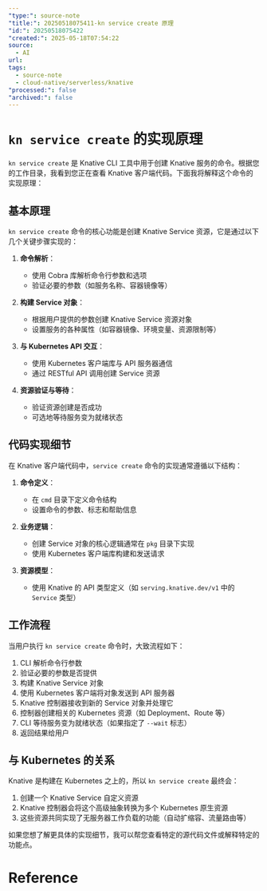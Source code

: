 ```yaml
---
"type:": source-note
"title:": 20250518075411-kn service create 原理
"id:": 20250518075422
"created:": 2025-05-18T07:54:22
source:
  - AI
url: 
tags:
  - source-note
  - cloud-native/serverless/knative
"processed:": false
"archived:": false
---
```




          
# `kn service create` 的实现原理

`kn service create` 是 Knative CLI 工具中用于创建 Knative 服务的命令。根据您的工作目录，我看到您正在查看 Knative 客户端代码。下面我将解释这个命令的实现原理：

## 基本原理

`kn service create` 命令的核心功能是创建 Knative Service 资源，它是通过以下几个关键步骤实现的：

1. **命令解析**：
   - 使用 Cobra 库解析命令行参数和选项
   - 验证必要的参数（如服务名称、容器镜像等）

2. **构建 Service 对象**：
   - 根据用户提供的参数创建 Knative Service 资源对象
   - 设置服务的各种属性（如容器镜像、环境变量、资源限制等）

3. **与 Kubernetes API 交互**：
   - 使用 Kubernetes 客户端库与 API 服务器通信
   - 通过 RESTful API 调用创建 Service 资源

4. **资源验证与等待**：
   - 验证资源创建是否成功
   - 可选地等待服务变为就绪状态

## 代码实现细节

在 Knative 客户端代码中，`service create` 命令的实现通常遵循以下结构：

1. **命令定义**：
   - 在 `cmd` 目录下定义命令结构
   - 设置命令的参数、标志和帮助信息

2. **业务逻辑**：
   - 创建 Service 对象的核心逻辑通常在 `pkg` 目录下实现
   - 使用 Kubernetes 客户端库构建和发送请求

3. **资源模型**：
   - 使用 Knative 的 API 类型定义（如 `serving.knative.dev/v1` 中的 `Service` 类型）

## 工作流程

当用户执行 `kn service create` 命令时，大致流程如下：

1. CLI 解析命令行参数
2. 验证必要的参数是否提供
3. 构建 Knative Service 对象
4. 使用 Kubernetes 客户端将对象发送到 API 服务器
5. Knative 控制器接收到新的 Service 对象并处理它
6. 控制器创建相关的 Kubernetes 资源（如 Deployment、Route 等）
7. CLI 等待服务变为就绪状态（如果指定了 `--wait` 标志）
8. 返回结果给用户

## 与 Kubernetes 的关系

Knative 是构建在 Kubernetes 之上的，所以 `kn service create` 最终会：

1. 创建一个 Knative Service 自定义资源
2. Knative 控制器会将这个高级抽象转换为多个 Kubernetes 原生资源
3. 这些资源共同实现了无服务器工作负载的功能（自动扩缩容、流量路由等）

如果您想了解更具体的实现细节，我可以帮您查看特定的源代码文件或解释特定的功能点。

        

# Reference